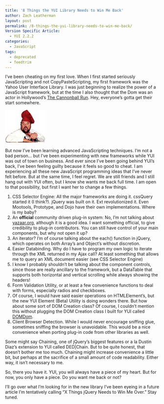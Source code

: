 ```yaml
---
title: '8 Things the YUI Library Needs to Win Me Back'
author: Zach Leatherman
layout: post
permalink: /8-things-the-yui-library-needs-to-win-me-back/
Version Specific Article:
  - YUI 2.2.2
categories:
  - JavaScript
tags:
  - deprecated
  - feedtrim
---
```


I’ve been cheating on my first love.  When I first started seriously JavaScripting and not CopyPasteScripting, my first framework was the Yahoo User Interface Library.  I was just beginning to realize the power of a JavaScript framework, but at the time I also thought that the Dom was an actor in Hollywood’s [The Cannonball Run](http://www.domdeluise.com).  Hey, everyone’s gotta get their start somewhere.

![Dom](/web/wp-content/uploads/2007/07/dom.jpg)

But now I’ve been learning advanced JavaScripting techniques.  I’m not a bad person… but I’ve been experimenting with new frameworks while YUI was out of town on business.  And ever since I’ve been going behind YUI’s back, I’ve been feeling guilty because it feels so good to cheat.  I am experiencing all these new JavaScript programming ideas that I’ve never felt before.  But at the same time, I feel regret.  We are still friends and I still hang out with YUI often, but I know she wants me back full time.  I am open to that possibility, but first I want her to change a few things.

1.  CSS Selector Engine:  All the major frameworks are doing it.  cssQuery started it (I think?).  jQuery was built on it.  Ext revolutionized it.  Even Mootools, Prototype, and Dojo have their own implementations.  Where is my baby?
2.  An **official** community driven plug-in system: No, I’m not talking about [yazaar.org](http://yazaar.org/), although it is a good idea.  I want something official, to give credibility to plug-in contributors.  You can still have control of your main components, but why not open it up?
3.  An iterator?  I’m of course talking about the each() function in jQuery, which operates on both Array’s and Object’s without discretion.
4.  Easier Databinding.  Why do I have to program my own logic to iterate through the XML returned in my Ajax call?  At least something that allows me to query an XML document easier (see CSS Selector Engine)
5.  I know I probably shouldn’t be talking about the component controls, since those are really ancillary to the framework, but a DataTable that supports both horizontal and vertical scrolling while always showing the headers!
6.  Form Validation Utility, or at least a few convenience functions to deal with forms, especially radios and checkboxes.
7.  Of course, I would have said easier operations on HTMLElement’s, but the new YUI Element (Beta) Utility is doing wonders there.  But how about some sort of DOM Creation class?  Of course, I couldn’t mention this without plugging the DOM Creation class I built for YUI called [DOMDom](/web/2007/07/07/domdom-easy-dom-element-creation/).
8.  Client Browser Detection.  While I would never encourage sniffing glue, sometimes sniffing the browser is unavoidable.  This would be a nice convenience when porting plug-in code from other libraries as well.

Some might say Chaining, one of jQuery’s biggest features or a la Dustin Diaz’s extension to YUI called DED|Chain.  But to be quite honest, that doesn’t bother me too much.  Chaining might increase convenience a little bit, but perhaps at the sacrifice of a small amount of code readability.  Either way, it isn’t necessary to me.

So, there you have it.  YUI, you will always have a piece of my heart.  But for now, you only have a piece.  Do you want me back or not?

I’ll go over what I’m looking for in the new library I’ve been eyeing in a future article I’m tentatively calling “X Things jQuery Needs to Win Me Over.”  Stay tuned.